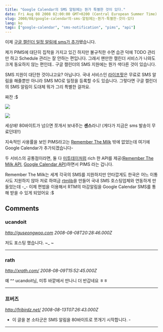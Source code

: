 ```yaml
---
title: "Google Calendar의 SMS 알림에는 뭔가 특별한 것이 있다."
date: Fri Aug 08 2008 02:00:00 GMT+0200 (Central European Summer Time)
slug: 2008/08/google-calendar의-sms-알림에는-뭔가-특별한-것이-있다
lang: ko
tags: ["google-calendar", "sms-notification", "pims", "api"]
---
```


이제 [구글 캘린더 일정 알림에 sms가 추가](http://googlekoreablog.blogspot.com/2008/08/google.html)됐습니다.

제가 PIMS에 대단히 집착을 가지고 있긴 하지만 불규칙한 수면 습관 덕에 TODO 관리만 하고 Schedule 관리는 잘 안하는 편입니다. 그래서 왠만한 캘린더 서비스가 나와도 크게 동요하지 않는 편인데.. 구글 캘린더의 SMS 지원에는 뭔가 색다른 것이 있습니다.

SMS 지원이 대단한 것이냐고요? 아닙니다. 국내 서비스인 [라이프팟](http://www.lifepod.co.kr/)은 무료로 SMS 알림을 해줄뿐만 아니라 SMS MO로 일정을 등록할 수도 있습니다. 그렇다면 구글 캘린더의 SMS 알림이 도대체 뭐가 그리 특별한 걸까요.

짜잔 :$

![](/img/google_calendar_sms_1.jpg)

![](/img/google_calendar_sms_2.jpg)

세상에! 80바이트가 넘으면 쪼개서 보내주는 **센스**라니! (게다가 지금은 sms 발송이 무료던데!!)

지속적인 사용률을 보인 PIMS라고는 [Remember The Milk](http://rememberthemilk.com) 밖에 없었는데 여기에 Google Calendar가 추가되겠습니다-

두 서비스의 공통점이라면, 둘 다 [미투데이처럼](http://http://codian.springnote.com/pages/89009) rich 한 API를 제공([Remember The Milk API](http://www.rememberthemilk.com/services/api/), [Google Calendar API](http://code.google.com/apis/calendar/))하면서 PIMS 라는 겁니다.

Remember The Milk는 세계 각국의 SMS를 지원하지만 안타깝게도 한국은 어느 이통사도 지원하지 않아 저로 하여금 [rtmlib](http://code.google.com/p/rtmlib/)을 만들어 국내 SMS 호스팅업체와 연동하게 만들었는데 -_- 이제 편법을 이용해서 RTM의 마감알림을 Google Calendar SMS를 통해 받을 수 있게 되었어요 :$

## Comments

### ucandoit
*http://guseongwoo.com*
*2008-08-08T20:28:46.000Z*

저도 포스팅 했습니다. ~_ ~

---

### rath
*http://xrath.com/*
*2008-08-09T15:52:45.000Z*

예 ^^ ucandoit님, 미투 바깥에서 만나니 더 반갑네요 ㅎㅎ

---

### 프버즈
*http://fribirdz.net/*
*2008-08-13T07:26:43.000Z*

- 이 글을 본 소타군은 SMS 알림을 80바이트로 쪼개기 시작합니다. -

---
